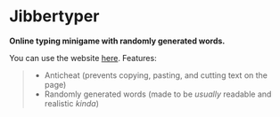 # Jibbertyper
**Online typing minigame with randomly generated words.**

You can use the website [here](https://182exe.github.io/jibbertyper).
Features:
> - Anticheat (prevents copying, pasting, and cutting text on the page)
> - Randomly generated words (made to be *usually* readable and realistic *kinda*)
